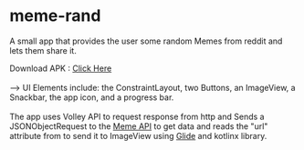 # meme-rand
A small app that provides the user some random Memes from reddit and lets them share it.

Download APK :
<a href="https://drive.google.com/drive/folders/1bd00WpQWj2MC41BG9evqF-LK94OzMN7j?usp=sharing">Click Here</a><br>
<br>
--> UI Elements include: the ConstraintLayout, two Buttons, an ImageView, a Snackbar, the app icon, and a progress bar.<br>
<br>
The app uses Volley API to request response from http and Sends a JSONObjectRequest to the <a href="https://github.com/D3vd/Meme_Api">Meme API</a>
to get data and reads the "url" attribute from to send it to ImageView using <a href="https://github.com/bumptech/glide">Glide</a> and kotlinx library.
